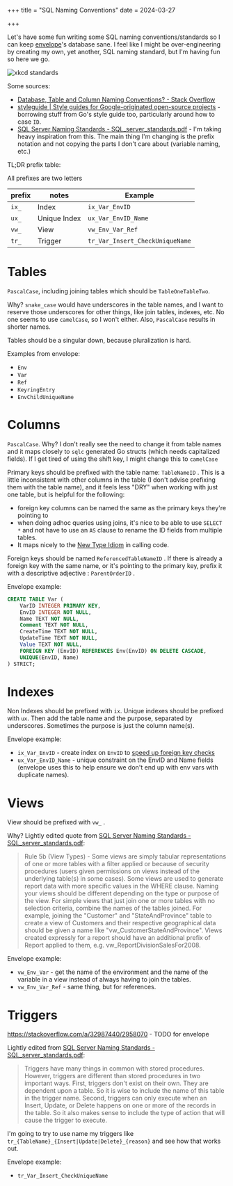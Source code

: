 +++
title = "SQL Naming Conventions"
date = 2024-03-27

+++

Let's have some fun writing some SQL naming conventions/standards so I can keep [envelope](https://github.com/bbkane/envelope/)'s database sane. I feel like I might be over-engineering by creating my own, yet another, SQL naming standard, but I'm having fun so here we go.

![xkcd standards](https://imgs.xkcd.com/comics/standards.png)

Some sources: 

- [Database, Table and Column Naming Conventions? - Stack Overflow](https://stackoverflow.com/questions/7662/database-table-and-column-naming-conventions)
- [styleguide | Style guides for Google-originated open-source projects](https://google.github.io/styleguide/go/decisions#initialisms) - borrowing stuff from Go's style guide too, particularly around how to case `ID`.
- [SQL Server Naming Standards - SQL_server_standards.pdf](https://www.isbe.net/Documents/SQL_server_standards.pdf) - I'm taking heavy inspiration from this. The main thing I'm changing is the prefix notation and not copying the parts I don't care about (variable naming, etc.)

TL;DR prefix table:

All prefixes are two letters

| prefix | notes        | Example                         |
| ------ | ------------ | ------------------------------- |
| `ix_`  | Index        | `ix_Var_EnvID`                  |
| `ux_`  | Unique Index | `ux_Var_EnvID_Name`             |
| `vw_`  | View         | `vw_Env_Var_Ref`                |
| `tr_`  | Trigger      | `tr_Var_Insert_CheckUniqueName` |

# Tables

`PascalCase`, including joining tables which should be `TableOneTableTwo`. 

Why? `snake_case` would have underscores in the table names, and I want to reserve those underscores for other things, like join tables, indexes, etc. No one seems to use `camelCase`, so I won't either. Also, `PascalCase` results in shorter names.

Tables should be a singular down, because pluralization is hard.

Examples from envelope:

- `Env`
- `Var`
- `Ref`
- `KeyringEntry`
- `EnvChildUniqueName`

# Columns

`PascalCase`. Why? I don't really see the need to change it from table names and it maps closely to `sqlc` generated Go structs (which needs capitalized fields). If I get tired of using the shift key, I might change this to `camelCase`

Primary keys should be prefixed with the table name: `TableNameID` . This is a little inconsistent with other columns in the table (I don't advise prefixing them with the table name), and it feels less "DRY" when working with just one table, but is helpful for the following:

- foreign key columns can be named the same as the primary keys they're pointing to
- when doing adhoc queries using joins, it's nice to be able to use `SELECT *` and not have to use an `AS` clause to rename the ID fields from multiple tables.
- It maps nicely to the [New Type Idiom](https://doc.rust-lang.org/rust-by-example/generics/new_types.html) in calling code.

Foreign keys should be named `ReferencedTableNameID` . If there is already a foreign key with the same name, or it's pointing to the primary key, prefix it with a descriptive adjective : `ParentOrderID` .

Envelope example:

```sql
CREATE TABLE Var (
    VarID INTEGER PRIMARY KEY,
    EnvID INTEGER NOT NULL,
    Name TEXT NOT NULL,
    Comment TEXT NOT NULL,
    CreateTime TEXT NOT NULL,
    UpdateTime TEXT NOT NULL,
    Value TEXT NOT NULL,
    FOREIGN KEY (EnvID) REFERENCES Env(EnvID) ON DELETE CASCADE,
    UNIQUE(EnvID, Name)
) STRICT;
```

# Indexes

Non Indexes should be prefixed with `ix`. Unique indexes should be prefixed with `ux`. Then add the table name and the purpose, separated by underscores. Sometimes the purpose is just the column name(s).

Envelope example:

- `ix_Var_EnvID` - create index on `EnvID` to [speed up foreign key checks](https://www.sqlite.org/foreignkeys.html#fk_indexes)
- `ux_Var_EnvID_Name` - unique constraint on the EnvID and Name fields (envelope uses this to help ensure we don't end up with env vars with duplicate names).

# Views

View should be prefixed with `vw_` . 

Why? Lightly edited quote from [SQL Server Naming Standards - SQL_server_standards.pdf](https://www.isbe.net/Documents/SQL_server_standards.pdf):

> Rule 5b (View Types) - Some views are simply tabular
> representations of one or more tables with a filter applied or because
> of security procedures (users given permissions on views instead of
> the underlying table(s) in some cases). Some views are used to
> generate report data with more specific values in the WHERE clause.
> Naming your views should be different depending on the type or
> purpose of the view. For simple views that just join one or more tables
> with no selection criteria, combine the names of the tables joined. For
> example, joining the "Customer" and "StateAndProvince" table to
> create a view of Customers and their respective geographical data
> should be given a name like "vw_CustomerStateAndProvince". Views
> created expressly for a report should have an additional prefix of
> Report applied to them, e.g. vw_ReportDivisionSalesFor2008.

Envelope example:

- `vw_Env_Var` - get the name of the environment and the name of the variable in a view instead of always having to join the tables.
- `vw_Env_Var_Ref` - same thing, but for references.

# Triggers

https://stackoverflow.com/a/32987440/2958070 - TODO for envelope

Lightly edited from [SQL Server Naming Standards - SQL_server_standards.pdf](https://www.isbe.net/Documents/SQL_server_standards.pdf):

> Triggers have many things in common with stored procedures.
> However, triggers are different than stored procedures in two
> important ways. First, triggers don't exist on their own. They are
> dependent upon a table. So it is wise to include the name of this table
> in the trigger name. Second, triggers can only execute when an Insert,
> Update, or Delete happens on one or more of the records in the table.
> So it also makes sense to include the type of action that will cause the
> trigger to execute.

I'm going to try to use name my triggers like `tr_{TableName}_{Insert|Update|Delete}_{reason}` and see how that works out.

Envelope example:

- `tr_Var_Insert_CheckUniqueName`

